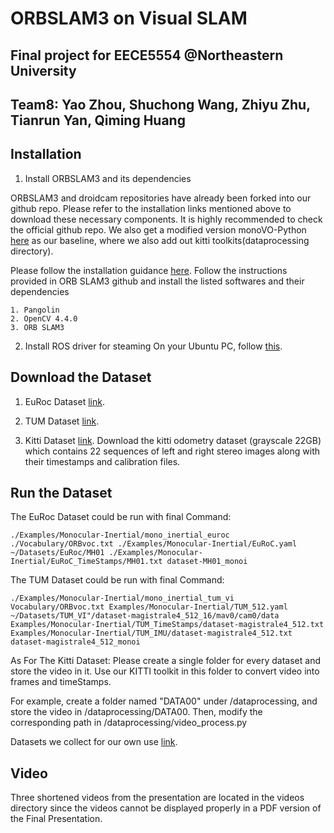 # ORBSLAM3 on Visual SLAM
## Final project for EECE5554 @Northeastern University
## Team8: Yao Zhou, Shuchong Wang, Zhiyu Zhu, Tianrun Yan, Qiming Huang
 


## Installation
1. Install ORBSLAM3 and its dependencies

ORBSLAM3 and droidcam repositories have already been forked into our github repo. Please refer to the installation links mentioned above to download these necessary components. It is highly recommended to check the official github repo. We also get a modified version monoVO-Python [here](https://github.com/SaulBatman/monoVO-python) as our baseline, where we also add out kitti toolkits(dataprocessing directory). 

Please follow the installation guidance [here](https://github.com/UZ-SLAMLab/ORB_SLAM3).
Follow the instructions provided in ORB SLAM3 github and install the listed softwares and their dependencies

    1. Pangolin 
    2. OpenCV 4.4.0
    3. ORB SLAM3

2. Install ROS driver for steaming
  On your Ubuntu PC, follow [this](https://github.com/ros-drivers/video_stream_opencv).


## Download the Dataset
  1. EuRoc Dataset [link](http://robotics.ethz.ch/~asl-datasets/ijrr_euroc_mav_dataset/machine_hall/MH_01_easy/MH_01_easy.zip).

  1. TUM Dataset [link](http://vision.in.tum.de/tumvi/exported/euroc/512_16/dataset-room4_512_16.tar).

  1. Kitti Dataset [link](https://drive.google.com/drive/folders/1K5SzPNkahGHBhbs4ry2Aajzvn2mHcwQI?usp=sharing). 
  Download the kitti odometry dataset (grayscale 22GB) which contains 22 sequences of left and right stereo images along with their timestamps and calibration files.

## Run the Dataset
The EuRoc Dataset could be run with final Command:
 
    ./Examples/Monocular-Inertial/mono_inertial_euroc ./Vocabulary/ORBvoc.txt ./Examples/Monocular-Inertial/EuRoC.yaml ~/Datasets/EuRoc/MH01 ./Examples/Monocular-Inertial/EuRoC_TimeStamps/MH01.txt dataset-MH01_monoi
   

The TUM Dataset could be run with final Command:

    ./Examples/Monocular-Inertial/mono_inertial_tum_vi Vocabulary/ORBvoc.txt Examples/Monocular-Inertial/TUM_512.yaml ~/Datasets/TUM_VI"/dataset-magistrale4_512_16/mav0/cam0/data Examples/Monocular-Inertial/TUM_TimeStamps/dataset-magistrale4_512.txt Examples/Monocular-Inertial/TUM_IMU/dataset-magistrale4_512.txt dataset-magistrale4_512_monoi

As For The Kitti Dataset:
Please create a single folder for every dataset and store the video in it. Use our KITTI toolkit in this folder to convert video into frames and timeStamps.

For example, create a folder named "DATA00" under /dataprocessing, and store the video in /dataprocessing/DATA00. Then, modify the corresponding path in /dataprocessing/video_process.py

Datasets we collect for our own use [link](https://drive.google.com/drive/folders/13_z45tFl9xYl8y7eHGY1H6qEW9LOxmUA?usp=sharing).

## Video
Three shortened videos from the presentation are located in the videos directory since the videos cannot be displayed properly in a PDF version of the Final Presentation.

